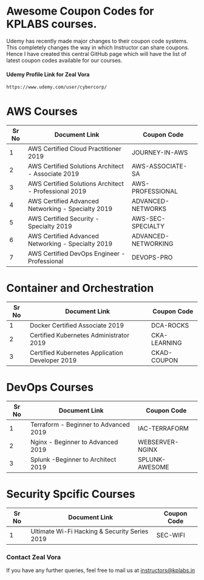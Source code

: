 # Awesome Coupon Codes for KPLABS courses.

Udemy has recently made major changes to their coupon code systems. This completely changes the way in which Instructor can share coupons. Hence I have created this central GitHub page which will have the list of latest coupon codes available for our courses.

#### Udemy Profile Link for Zeal Vora

```sh
https://www.udemy.com/user/cybercorp/
```

# AWS Courses 

| Sr No | Document Link | Coupon Code |
| ------ | ------ | ------ |
| 1 | AWS Certified Cloud Practitioner 2019 | JOURNEY-IN-AWS | 
| 2 |AWS Certified Solutions Architect - Associate  2019| AWS-ASSOCIATE-SA |
| 3 |AWS Certified Solutions Architect - Professional 2019 | AWS-PROFESSIONAL |
| 4 |AWS Certified Advanced Networking - Specialty 2019 | ADVANCED-NETWORKS |
| 5 |AWS Certified Security - Specialty 2019 | AWS-SEC-SPECIALTY |
| 6 |AWS Certified Advanced Networking - Specialty 2019 | ADVANCED-NETWORKING	|
| 7 |AWS Certified DevOps Engineer - Professional | DEVOPS-PRO |

# Container and Orchestration

| Sr No | Document Link | Coupon Code |
| ------ | ------ | ------ |
| 1 | Docker Certified Associate 2019 | DCA-ROCKS | 
| 2 | Certified Kubernetes Administrator 2019 | CKA-LEARNING | 
| 3 | Certified Kubernetes Application Developer 2019 | CKAD-COUPON | 

# DevOps Courses

| Sr No | Document Link | Coupon Code |
| ------ | ------ | ------ |
| 1 | Terraform - Beginner to Advanced 2019 | IAC-TERRAFORM | 
| 2 | Nginx - Beginner to Advanced 2019 | WEBSERVER-NGINX | 
| 3 | Splunk  -Beginner to Architect 2019 | SPLUNK-AWESOME | 

# Security Spcific Courses

| Sr No | Document Link | Coupon Code |
| ------ | ------ | ------ |
| 1 | Ultimate Wi-Fi Hacking & Security Series 2019 | SEC-WIFI | 


### Contact Zeal Vora
If you have any further queries, feel free to mail us at instructors@kplabs.in
